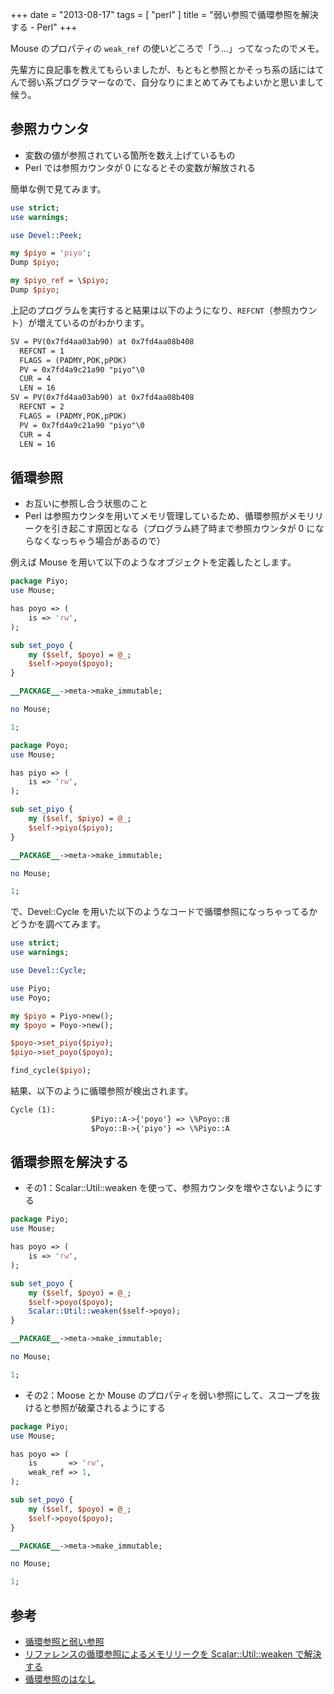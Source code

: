 +++
date = "2013-08-17"
tags = [ "perl" ]
title = "弱い参照で循環参照を解決する - Perl"
+++

Mouse のプロパティの `weak_ref` の使いどころで「う…」ってなったのでメモ。

<!--more-->

先輩方に良記事を教えてもらいましたが、もともと参照とかそっち系の話にはてんで弱い系プログラマーなので、自分なりにまとめてみてもよいかと思いまして候う。

## 参照カウンタ

- 変数の値が参照されている箇所を数え上げているもの
- Perl では参照カウンタが 0 になるとその変数が解放される

簡単な例で見てみます。

``` perl
use strict;
use warnings;

use Devel::Peek;

my $piyo = 'piyo';
Dump $piyo;

my $piyo_ref = \$piyo;
Dump $piyo;
```

上記のプログラムを実行すると結果は以下のようになり、`REFCNT`（参照カウント）が増えているのがわかります。

``` txt
SV = PV(0x7fd4aa03ab90) at 0x7fd4aa08b408
  REFCNT = 1
  FLAGS = (PADMY,POK,pPOK)
  PV = 0x7fd4a9c21a90 "piyo"\0
  CUR = 4
  LEN = 16
SV = PV(0x7fd4aa03ab90) at 0x7fd4aa08b408
  REFCNT = 2
  FLAGS = (PADMY,POK,pPOK)
  PV = 0x7fd4a9c21a90 "piyo"\0
  CUR = 4
  LEN = 16
```

## 循環参照

- お互いに参照し合う状態のこと
- Perl は参照カウンタを用いてメモリ管理しているため、循環参照がメモリリークを引き起こす原因となる（プログラム終了時まで参照カウンタが 0 にならなくなっちゃう場合があるので）

例えば Mouse を用いて以下のようなオブジェクトを定義したとします。

``` perl
package Piyo;
use Mouse;

has poyo => (
    is => 'rw',
);

sub set_poyo {
    my ($self, $poyo) = @_;
    $self->poyo($poyo);
}

__PACKAGE__->meta->make_immutable;

no Mouse;

1;
```

``` perl
package Poyo;
use Mouse;

has piyo => (
    is => 'rw',
);

sub set_piyo {
    my ($self, $piyo) = @_;
    $self->piyo($piyo);
}

__PACKAGE__->meta->make_immutable;

no Mouse;

1;
```

で、Devel::Cycle を用いた以下のようなコードで循環参照になっちゃってるかどうかを調べてみます。

``` perl
use strict;
use warnings;

use Devel::Cycle;

use Piyo;
use Poyo;

my $piyo = Piyo->new();
my $poyo = Poyo->new();

$poyo->set_piyo($piyo);
$piyo->set_poyo($poyo);

find_cycle($piyo);
```

結果、以下のように循環参照が検出されます。

``` txt
Cycle (1):
                  $Piyo::A->{'poyo'} => \%Poyo::B
                  $Poyo::B->{'piyo'} => \%Piyo::A
```

## 循環参照を解決する

- その1：Scalar::Util::weaken を使って、参照カウンタを増やさないようにする

``` perl
package Piyo;
use Mouse;

has poyo => (
    is => 'rw',
);

sub set_poyo {
    my ($self, $poyo) = @_;
    $self->poyo($poyo);
    Scalar::Util::weaken($self->poyo);
}

__PACKAGE__->meta->make_immutable;

no Mouse;

1;
```

- その2：Moose とか Mouse のプロパティを弱い参照にして、スコープを抜けると参照が破棄されるようにする

``` perl
package Piyo;
use Mouse;

has poyo => (
    is       => 'rw',
    weak_ref => 1,
);

sub set_poyo {
    my ($self, $poyo) = @_;
    $self->poyo($poyo);
}

__PACKAGE__->meta->make_immutable;

no Mouse;

1;
```

## 参考

- [循環参照と弱い参照](http://memememomo.hatenablog.com/entry/20100528/1275005888)
- [リファレンスの循環参照によるメモリリークを Scalar::Util::weaken で解決する](http://d.hatena.ne.jp/naoya/20051012/1129115986)
- [循環参照のはなし](http://www.slideshare.net/hiratara/ss-10539893)
